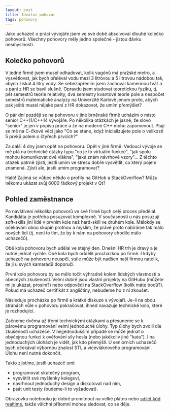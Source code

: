 ```yaml
---
layout: post
title: Ideální pohovor
tags: pohovory
---
```


Jako uchazeč o práci vývojáře jsem ve své době absolvoval dlouhé kolečko pohovorů.
Všechny pohovory měly jedno společné - jistou dávku nesmyslnosti.

<!--more-->

## Kolečko pohovorů

V jedné firmě jsem musel odhadovat, kolik vagónů má pražské metro,
a vysvětlovat, jak bych přeléval vodu mezi 3 litrovou a 5 litrovou nádobou
tak, abych získal 4 litry vody. Se sebezapřením jsem zachoval kamennou tvář
a s paní z HR se bavil slušně. Opravdu jsem studovat teoretickou fyziku, tj.
pět semestrů teorie relativity, dva semestry kvantové teorie pole a nespočet
semestrů matematické analýzy na Univerzitě Karlově jenom proto, abych pak ještě musel nějaké paní
z HR dokazovat, že umím přemýšlet?

O pár dní později se na pohovoru v jiné brněnské firmě ucházím o místo
senior C++11/C++14 vývojáře. Po několika otázkách je jasné,
že slovo "senior" je jen v popisu práce a že na moderní C++
mohu zapomenout. Ptají se mě na C-čkové věci jako
"Co se stane, když inicializujete pole o velikosti 5
prvků polem o čtyřech prvcích?"

Za další 4 dny jsem opět na pohovoru. Opět v jiné firmě.
Vedoucí vývoje se mě ptá na technické otázky typu "co je to virtuální funkce",
"jak spolu mohou komunikovat dvě vlákna", "jaké znám návrhové vzory"...
Z těchto otázek patrně zjistí, jestli umím ve stresu dobře vysvětlit,
co který pojem znamená. Zjistí ale, jestli umím programovat?

Haló! Zajímá se vůbec někdo o profily na GitHub a StackOverflow?
Můžu někomu ukázat svůj 6000 řádkový projekt v Qt?

## Pohled zaměstnance

Po navštívení několika pohovorů ve své firmě bych celý proces předělal.
Kandidáta je potřeba posuzovat komplexně. V současnosti u nás posuzují
soft-skills jiní lidé v prvním kole než hard-skill ve druhém kole.
Málokdy se očekávání obou skupin protnou a myslím, že právě proto
nabíráme tak málo nových lidí (tj. není to tím, že by k nám na pohovory chodilo
málo uchazečů).

Obě kola pohovoru bych udělal ve stejný den. Dnešní HR trh je dravý a je nutné
jednat rychle. Obě kola bych oddělil procházkou po firmě. I kdyby uchazeč na
pohovoru neuspěl, stále může být nadšen naší firmou natolik, že ji u svých
kamarádů doporučí.

První kolo pohovoru by se mělo točit výhradně kolem lidských
vlastností a obecných zkušeností. Velmi dobré jsou vlastní
projekty na GitHubu (můžete mi je ukázat, prosím?) nebo odpovědi
na StackOverflow (kolik máte bodů?). Pokud má uchazeč certifikát
z angličtiny, nebudeme ho z ní zkoušet.

Následuje procházka po firmě a krátké diskuze s vývojáři. Je-li na obou stranách
vůle v pohovoru pokračovat, ihned navazuje technické kolo, které je rozhodující.

Začneme dvěma až třemi technickými otázkami a přesuneme se k párovému programování
velmi jednoduché úlohy. Typ úlohy bych zvolil dle zkušeností uchazeče. V nejjednodušším
případě se může jednat o obyčejnou funkci k ověřování síly hesla (nebo jakékoliv
jiné "kata"). I na jednoduchých úlohách je vidět, jak kdo přemýšlí. U seniorních
uchazečů bych očekával výbornou znalost STL a vícevláknového programování.
Úlohu není nutné dokončit.

Takto zjistíme, jestli uchazeč umí:

- programovat skutečný program,
- vysvětlit své myšlenky kolegovi,
- navrhnout jednoduchý design a diskutovat nad ním,
- psát unit testy (budeme-li to vyžadovat).

Obrazovku notebooku je dobré promítnout na velké plátno nebo [sdílet
kód realtime](/jak-na-programovani-pri-pohovorech/), takže
všichni přítomní mohou sledovat, co se děje.
